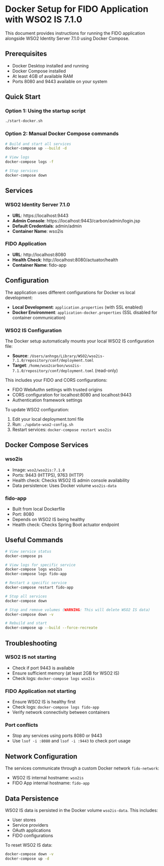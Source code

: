 # Docker Setup for FIDO Application with WSO2 IS 7.1.0

This document provides instructions for running the FIDO application alongside WSO2 Identity Server 7.1.0 using Docker Compose.

## Prerequisites

- Docker Desktop installed and running
- Docker Compose installed
- At least 4GB of available RAM
- Ports 8080 and 9443 available on your system

## Quick Start

### Option 1: Using the startup script
```bash
./start-docker.sh
```

### Option 2: Manual Docker Compose commands
```bash
# Build and start all services
docker-compose up --build -d

# View logs
docker-compose logs -f

# Stop services
docker-compose down
```

## Services

### WSO2 Identity Server 7.1.0
- **URL**: https://localhost:9443
- **Admin Console**: https://localhost:9443/carbon/admin/login.jsp
- **Default Credentials**: admin/admin
- **Container Name**: wso2is

### FIDO Application
- **URL**: http://localhost:8080
- **Health Check**: http://localhost:8080/actuator/health
- **Container Name**: fido-app

## Configuration

The application uses different configurations for Docker vs local development:

- **Local Development**: `application.properties` (with SSL enabled)
- **Docker Environment**: `application-docker.properties` (SSL disabled for container communication)

### WSO2 IS Configuration

The Docker setup automatically mounts your local WSO2 IS configuration file:
- **Source**: `/Users/anhngo/Library/WSO2/wso2is-7.1.0/repository/conf/deployment.toml`
- **Target**: `/home/wso2carbon/wso2is-7.1.0/repository/conf/deployment.toml` (read-only)

This includes your FIDO and CORS configurations:
- FIDO WebAuthn settings with trusted origins
- CORS configuration for localhost:8080 and localhost:9443
- Authentication framework settings

To update WSO2 configuration:
1. Edit your local deployment.toml file
2. Run: `./update-wso2-config.sh`
3. Restart services: `docker-compose restart wso2is`

## Docker Compose Services

### wso2is
- Image: `wso2/wso2is:7.1.0`
- Ports: 9443 (HTTPS), 9763 (HTTP)
- Health check: Checks WSO2 IS admin console availability
- Data persistence: Uses Docker volume `wso2is-data`

### fido-app
- Built from local Dockerfile
- Port: 8080
- Depends on WSO2 IS being healthy
- Health check: Checks Spring Boot actuator endpoint

## Useful Commands

```bash
# View service status
docker-compose ps

# View logs for specific service
docker-compose logs wso2is
docker-compose logs fido-app

# Restart a specific service
docker-compose restart fido-app

# Stop all services
docker-compose down

# Stop and remove volumes (WARNING: This will delete WSO2 IS data)
docker-compose down -v

# Rebuild and start
docker-compose up --build --force-recreate
```

## Troubleshooting

### WSO2 IS not starting
- Check if port 9443 is available
- Ensure sufficient memory (at least 2GB for WSO2 IS)
- Check logs: `docker-compose logs wso2is`

### FIDO Application not starting
- Ensure WSO2 IS is healthy first
- Check logs: `docker-compose logs fido-app`
- Verify network connectivity between containers

### Port conflicts
- Stop any services using ports 8080 or 9443
- Use `lsof -i :8080` and `lsof -i :9443` to check port usage

## Network Configuration

The services communicate through a custom Docker network `fido-network`:
- WSO2 IS internal hostname: `wso2is`
- FIDO App internal hostname: `fido-app`

## Data Persistence

WSO2 IS data is persisted in the Docker volume `wso2is-data`. This includes:
- User stores
- Service providers
- OAuth applications
- FIDO configurations

To reset WSO2 IS data:
```bash
docker-compose down -v
docker-compose up -d
```

